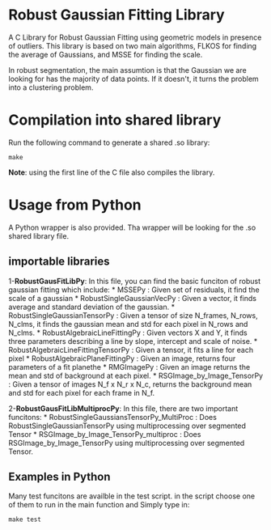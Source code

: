 # Robust Gaussian Fitting Library #
A C Library for Robust Gaussian Fitting using geometric models in presence of outliers. This library is based on two main algorithms, FLKOS for finding the average of Gaussians, and MSSE for finding the scale.

In robust segmentation, the main assumtion is that the Gaussian we are looking for has the majority of data points. If it doesn't, it turns the problem into a clustering problem.

# Compilation into shared library #
Run the following command to generate a shared .so library:
```
make
```
**Note**: using the first line of the C file also compiles the library.
# Usage from Python #
A Python wrapper is also provided. Tha wrapper will be looking for the .so shared library file.

## importable libraries ##
1-__RobustGausFitLibPy__: In this file, you can find the basic funciton of robust gaussian fitting which include:
	* MSSEPy : Given set of residuals, it find the scale of a gaussian
	* RobustSingleGaussianVecPy : Given a vector, it finds average and standard deviation of the gaussian.
	* RobustSingleGaussianTensorPy : Given a tensor of size N_frames, N_rows, N_clms, it finds the gaussian mean and std for each pixel in N_rows and N_clms.
	* RobustAlgebraicLineFittingPy : Given vectors X and Y, it finds three parameters describing a line by slope, intercept and scale of noise.
	* RobustAlgebraicLineFittingTensorPy : Given a tensor, it fits a line for each pixel
	* RobustAlgebraicPlaneFittingPy : Given an image, returns four parameters of a fit planethe
	* RMGImagePy : Given an image returns the mean and std of background at each pixel.
	* RSGImage_by_Image_TensorPy : Given a tensor of images N_f x N_r x N_c, returns the background mean and std for each pixel for each frame in N_f.

2-__RobustGausFitLibMultiprocPy__: In this file, there are two important funcitons:
	* RobustSingleGaussiansTensorPy_MultiProc : Does RobustSingleGaussianTensorPy using multiprocessing over segmented Tensor
	* RSGImage_by_Image_TensorPy_multiproc : Does RSGImage_by_Image_TensorPy using multiprocessing over segmented Tensor.

## Examples in Python ##
Many test funcitons are availble in the test script. in the script choose one of them to run in the main function and Simply type in:
```
make test
```
